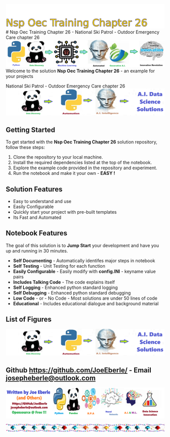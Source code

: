 ![Image image_filename](solution_sign.png)# Nsp Oec Training Chapter 26 - National Ski Patrol - Outdoor Emergency Care chapter 26![Image image_filename](code.png)
Welcome to the solution **Nsp Oec Training Chapter 26** - an example for your projects

National Ski Patrol - Outdoor Emergency Care chapter 26
![Image image_filename](sample.png)
## Getting Started
To get started with the **Nsp Oec Training Chapter 26** solution repository, follow these steps:
1. Clone the repository to your local machine.
2. Install the required dependencies listed at the top of the notebook.
3. Explore the example code provided in the repository and experiment.
4. Run the notebook and make it your own - **EASY !**
    
## Solution Features
- Easy to understand and use  
- Easily Configurable 
- Quickly start your project with pre-built templates
- Its Fast and Automated

## Notebook Features

The goal of this solution is to **Jump Start** your development and have you up and running in 30 minutes. 

- **Self Documenting** - Automatically identifes major steps in notebook 
- **Self Testing** - Unit Testing for each function
- **Easily Configurable** - Easily modify with **config.INI** - keyname value pairs
- **Includes Talking Code** - The code explains itself 
- **Self Logging** - Enhanced python standard logging   
- **Self Debugging** - Enhanced python standard debugging
- **Low Code** - or - No Code  - Most solutions are under 50 lines of code
- **Educational** - Includes educational dialogue and background material
    
## List of Figures
 ![additional_image](NSP_OEC_Training_Chapter_26.png)  <br>
    

## Github https://github.com/JoeEberle/ - Email  josepheberle@outlook.com 
    
![Developer](developer.png)

![Brand](brand.png)
    